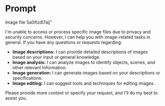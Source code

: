 # Prompt 
Image file 5a0ftzdl7aij"

I'm unable to access or process specific image files due to privacy and security concerns. However, I can help you with image-related tasks in general. If you have any questions or requests regarding:

- **Image descriptions:** I can provide detailed descriptions of images based on your input or general knowledge.
- **Image analysis:** I can analyze images to identify objects, scenes, and other relevant information.
- **Image generation:** I can generate images based on your descriptions or specifications.
- **Image editing:** I can suggest tools and techniques for editing images.

Please provide more context or specify your request, and I'll do my best to assist you.

